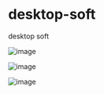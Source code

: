 # desktop-soft
desktop soft

![image](https://user-images.githubusercontent.com/61316762/179392805-1676089a-33b5-4b5c-a506-85ca9e0a0748.png)

![image](https://user-images.githubusercontent.com/61316762/179392820-0b64aa40-585f-43c9-8b5d-19a1738238f1.png)

![image](https://user-images.githubusercontent.com/61316762/179392839-3e6f24cd-de85-4c19-92ab-b2a45c87cf1a.png)
